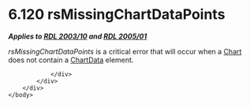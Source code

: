 <html dir="LTR" xmlns:mshelp="http://msdn.microsoft.com/mshelp" xmlns:ddue="http://ddue.schemas.microsoft.com/authoring/2003/5" xmlns:xlink="http://www.w3.org/1999/xlink" xmlns:tool="http://www.microsoft.com/tooltip">
    <head>
        <meta http-equiv="Content-Type" content="text/html; CHARSET=utf-8"></meta>
        <meta name="save" content="history"></meta>
        <title>6.120 rsMissingChartDataPoints</title>
        <xml>
            <mshelp:toctitle title="6.120 rsMissingChartDataPoints"></mshelp:toctitle>
            <mshelp:rltitle title="[MS-RDL]: rsMissingChartDataPoints"></mshelp:rltitle>
            <mshelp:keyword index="A" term="5daf4544-ff55-499c-96ac-fe85ec2ae449"></mshelp:keyword>
            <mshelp:attr name="DCSext.ContentType" value="open specification"></mshelp:attr>
            <mshelp:attr name="AssetID" value="5daf4544-ff55-499c-96ac-fe85ec2ae449"></mshelp:attr>
            <mshelp:attr name="TopicType" value="kbRef"></mshelp:attr>
            <mshelp:attr name="DCSext.Title" value="[MS-RDL]: rsMissingChartDataPoints" />
        </xml>
    </head>
    <body>
        <div id="header">
            <h1 class="heading">6.120 rsMissingChartDataPoints</h1>
        </div>
        <div id="mainSection">
            <div id="mainBody">
                <div id="allHistory" class="saveHistory"></div>
                <div id="sectionSection0" class="section" name="collapseableSection">
                    

<p><b><i>Applies to </i></b><a href="a7e2ad00-07c8-4f6d-80ab-3ad55df7b233.htm"><b><i>RDL 2003/10</i></b></a><b><i>
and </i></b><a href="3ebe2912-4958-4832-b391-cad1f5e13338.htm"><b><i>RDL 2005/01</i></b></a></p>

<p><i>rsMissingChartDataPoints</i> is a critical error that
will occur when a <a href="b0ab5524-7eb2-47a7-a4d3-230f5c8c5526.htm">Chart</a>
does not contain a <a href="1aee64b7-3829-41b6-b546-544f42867119.htm">ChartData</a>
element.</p>


                </div>
            </div>
        </div>
    </body>
</html>